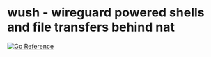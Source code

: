 # wush - wireguard powered shells and file transfers behind nat

[![Go Reference](https://pkg.go.dev/badge/github.com/coder/wush.svg)](https://pkg.go.dev/github.com/coder/wush)
